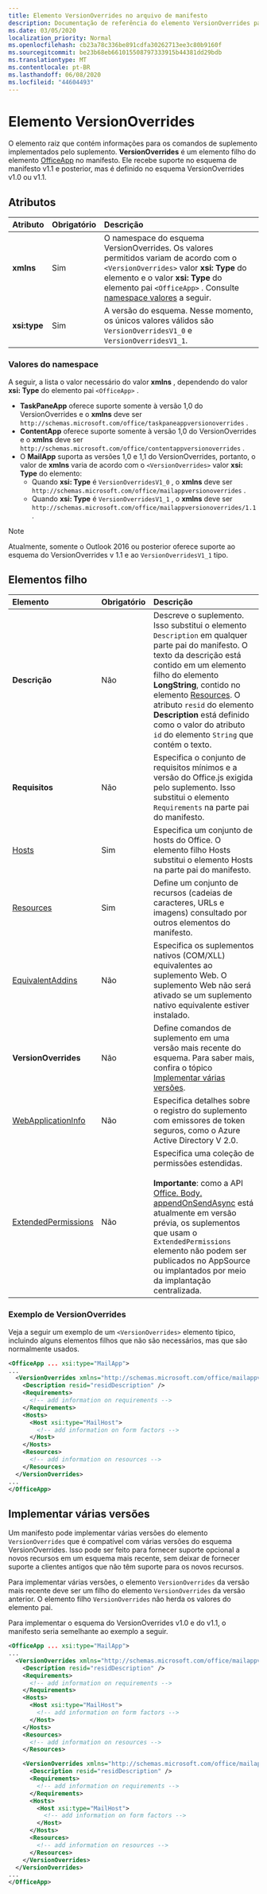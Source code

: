 ```yaml
---
title: Elemento VersionOverrides no arquivo de manifesto
description: Documentação de referência do elemento VersionOverrides para arquivos de manifesto de suplementos do Office (XML).
ms.date: 03/05/2020
localization_priority: Normal
ms.openlocfilehash: cb23a78c336be891cdfa30262713ee3c80b9160f
ms.sourcegitcommit: be23b68eb661015508797333915b44381dd29bdb
ms.translationtype: MT
ms.contentlocale: pt-BR
ms.lasthandoff: 06/08/2020
ms.locfileid: "44604493"
---
```

# <a name="versionoverrides-element"></a>Elemento VersionOverrides

O elemento raiz que contém informações para os comandos de suplemento implementados pelo suplemento. **VersionOverrides** é um elemento filho do elemento [OfficeApp](./officeapp.md) no manifesto. Ele recebe suporte no esquema de manifesto v1.1 e posterior, mas é definido no esquema VersionOverrides v1.0 ou v1.1.

## <a name="attributes"></a>Atributos

|  Atributo  |  Obrigatório  |  Descrição  |
|:-----|:-----|:-----|
|  **xmlns**       |  Sim  |  O namespace do esquema VersionOverrides. Os valores permitidos variam de acordo com o `<VersionOverrides>` valor **xsi: Type** do elemento e o valor **xsi: Type** do elemento pai `<OfficeApp>` . Consulte [namespace valores](#namespace-values) a seguir.|
|  **xsi:type**  |  Sim  | A versão do esquema. Nesse momento, os únicos valores válidos são `VersionOverridesV1_0` e `VersionOverridesV1_1`. |

### <a name="namespace-values"></a>Valores do namespace

A seguir, a lista o valor necessário do valor **xmlns** , dependendo do valor **xsi: Type** do elemento pai `<OfficeApp>` .

- **TaskPaneApp** oferece suporte somente à versão 1,0 do VersionOverrides e o **xmlns** deve ser `http://schemas.microsoft.com/office/taskpaneappversionoverrides` .
- **ContentApp** oferece suporte somente à versão 1,0 do VersionOverrides e o **xmlns** deve ser `http://schemas.microsoft.com/office/contentappversionoverrides` .
- O **MailApp** suporta as versões 1,0 e 1,1 do VersionOverrides, portanto, o valor de **xmlns** varia de acordo com o `<VersionOverrides>` valor **xsi: Type** do elemento:
    - Quando **xsi: Type** é `VersionOverridesV1_0` , o **xmlns** deve ser `http://schemas.microsoft.com/office/mailappversionoverrides` .
    - Quando **xsi: Type** é `VersionOverridesV1_1` , o **xmlns** deve ser `http://schemas.microsoft.com/office/mailappversionoverrides/1.1` .

> [!NOTE]
> Atualmente, somente o Outlook 2016 ou posterior oferece suporte ao esquema do VersionOverrides v 1.1 e ao `VersionOverridesV1_1` tipo.

## <a name="child-elements"></a>Elementos filho

|  Elemento |  Obrigatório  |  Descrição  |
|:-----|:-----|:-----|
|  **Descrição**    |  Não   |  Descreve o suplemento. Isso substitui o elemento `Description` em qualquer parte pai do manifesto. O texto da descrição está contido em um elemento filho do elemento **LongString**, contido no elemento [Resources](resources.md). O atributo `resid` do elemento **Description** está definido como o valor do atributo `id` do elemento `String` que contém o texto.|
|  **Requisitos**  |  Não   |  Especifica o conjunto de requisitos mínimos e a versão do Office.js exigida pelo suplemento. Isso substitui o elemento `Requirements` na parte pai do manifesto.|
|  [Hosts](hosts.md)                |  Sim  |  Especifica um conjunto de hosts do Office. O elemento filho Hosts substitui o elemento Hosts na parte pai do manifesto.  |
|  [Resources](resources.md)    |  Sim  | Define um conjunto de recursos (cadeias de caracteres, URLs e imagens) consultado por outros elementos do manifesto.|
|  [EquivalentAddins](equivalentaddins.md)    |  Não  | Especifica os suplementos nativos (COM/XLL) equivalentes ao suplemento Web. O suplemento Web não será ativado se um suplemento nativo equivalente estiver instalado.|
|  **VersionOverrides**    |  Não  | Define comandos de suplemento em uma versão mais recente do esquema. Para saber mais, confira o tópico [Implementar várias versões](#implementing-multiple-versions). |
|  [WebApplicationInfo](webapplicationinfo.md)    |  Não  | Especifica detalhes sobre o registro do suplemento com emissores de token seguros, como o Azure Active Directory V 2.0. |
|  [ExtendedPermissions](extendedpermissions.md) |  Não  |  Especifica uma coleção de permissões estendidas.<br><br>**Importante**: como a API [Office. Body. appendOnSendAsync](/javascript/api/outlook/office.body?view=outlook-js-preview#appendonsendasync-data--options--callback-) está atualmente em versão prévia, os suplementos que usam o `ExtendedPermissions` elemento não podem ser publicados no AppSource ou implantados por meio da implantação centralizada. |

### <a name="versionoverrides-example"></a>Exemplo de VersionOverrides

Veja a seguir um exemplo de um `<VersionOverrides>` elemento típico, incluindo alguns elementos filhos que não são necessários, mas que são normalmente usados.

```xml
<OfficeApp ... xsi:type="MailApp">
...
  <VersionOverrides xmlns="http://schemas.microsoft.com/office/mailappversionoverrides" xsi:type="VersionOverridesV1_0">
    <Description resid="residDescription" />
    <Requirements>
      <!-- add information on requirements -->
    </Requirements>
    <Hosts>
      <Host xsi:type="MailHost">
        <!-- add information on form factors -->
      </Host>
    </Hosts>
    <Resources>
      <!-- add information on resources -->
    </Resources>
  </VersionOverrides>
...
</OfficeApp>
```

## <a name="implementing-multiple-versions"></a>Implementar várias versões

Um manifesto pode implementar várias versões do elemento `VersionOverrides` que é compatível com várias versões do esquema VersionOverrides. Isso pode ser feito para fornecer suporte opcional a novos recursos em um esquema mais recente, sem deixar de fornecer suporte a clientes antigos que não têm suporte para os novos recursos.

Para implementar várias versões, o elemento `VersionOverrides` da versão mais recente deve ser um filho do elemento `VersionOverrides` da versão anterior. O elemento filho `VersionOverrides` não herda os valores do elemento pai.

Para implementar o esquema do VersionOverrides v1.0 e do v1.1, o manifesto seria semelhante ao exemplo a seguir.

```xml
<OfficeApp ... xsi:type="MailApp">
...
  <VersionOverrides xmlns="http://schemas.microsoft.com/office/mailappversionoverrides" xsi:type="VersionOverridesV1_0">
    <Description resid="residDescription" />
    <Requirements>
      <!-- add information on requirements -->
    </Requirements>
    <Hosts>
      <Host xsi:type="MailHost">
        <!-- add information on form factors -->
      </Host>
    </Hosts>
    <Resources>
      <!-- add information on resources -->
    </Resources>

    <VersionOverrides xmlns="http://schemas.microsoft.com/office/mailappversionoverrides/1.1" xsi:type="VersionOverridesV1_1">
      <Description resid="residDescription" />
      <Requirements>
        <!-- add information on requirements -->
      </Requirements>
      <Hosts>
        <Host xsi:type="MailHost">
          <!-- add information on form factors -->
        </Host>
      </Hosts>
      <Resources>
        <!-- add information on resources -->
      </Resources>
    </VersionOverrides>  
  </VersionOverrides>
...
</OfficeApp>
```
